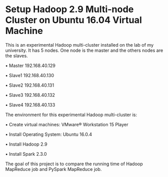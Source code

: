 # Setup Hadoop 2.9 Multi-node Cluster on Ubuntu 16.04 Virtual Machine 

This is an experimental Hadoop multi-cluster installed on the lab of my university.
It has 5 nodes. One node is the master and the others nodes are the slaves. 

•	Master	192.168.40.129

•	Slave1	192.168.40.130

•	Slave2	192.168.40.131

•	Slave3	192.168.40.132

•	Slave4	192.168.40.133

The environment for this experimental Hadoop multi-cluster is:

• Create virtual machines: VMware® Workstation 15 Player 

• Install Operating System: Ubuntu 16.0.4

• Install Hadoop 2.9

• Install Spark 2.3.0

The goal of this project is to compare the running time of Hadoop MapReduce job and PySpark MapReduce job.

